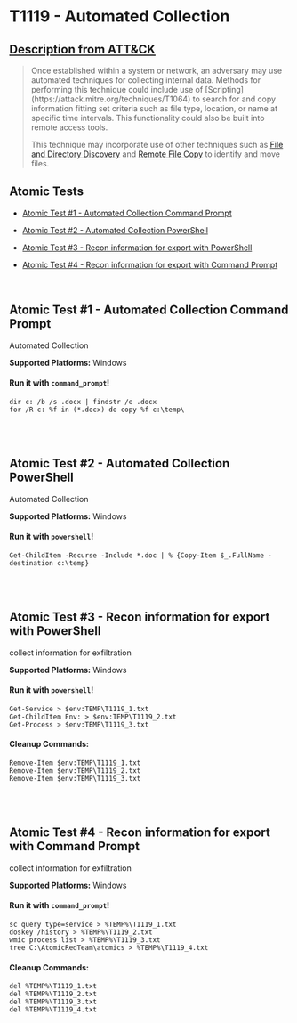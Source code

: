# T1119 - Automated Collection
## [Description from ATT&CK](https://attack.mitre.org/wiki/Technique/T1119)
<blockquote>Once established within a system or network, an adversary may use automated techniques for collecting internal data. Methods for performing this technique could include use of [Scripting](https://attack.mitre.org/techniques/T1064) to search for and copy information fitting set criteria such as file type, location, or name at specific time intervals. This functionality could also be built into remote access tools. 

This technique may incorporate use of other techniques such as [File and Directory Discovery](https://attack.mitre.org/techniques/T1083) and [Remote File Copy](https://attack.mitre.org/techniques/T1105) to identify and move files.</blockquote>

## Atomic Tests

- [Atomic Test #1 - Automated Collection Command Prompt](#atomic-test-1---automated-collection-command-prompt)

- [Atomic Test #2 - Automated Collection PowerShell](#atomic-test-2---automated-collection-powershell)

- [Atomic Test #3 - Recon information for export with PowerShell](#atomic-test-3---recon-information-for-export-with-powershell)

- [Atomic Test #4 - Recon information for export with Command Prompt](#atomic-test-4---recon-information-for-export-with-command-prompt)


<br/>

## Atomic Test #1 - Automated Collection Command Prompt
Automated Collection

**Supported Platforms:** Windows



#### Run it with `command_prompt`! 
```
dir c: /b /s .docx | findstr /e .docx
for /R c: %f in (*.docx) do copy %f c:\temp\
```



<br/>
<br/>

## Atomic Test #2 - Automated Collection PowerShell
Automated Collection

**Supported Platforms:** Windows



#### Run it with `powershell`! 
```
Get-ChildItem -Recurse -Include *.doc | % {Copy-Item $_.FullName -destination c:\temp}
```



<br/>
<br/>

## Atomic Test #3 - Recon information for export with PowerShell
collect information for exfiltration

**Supported Platforms:** Windows



#### Run it with `powershell`! 
```
Get-Service > $env:TEMP\T1119_1.txt
Get-ChildItem Env: > $env:TEMP\T1119_2.txt
Get-Process > $env:TEMP\T1119_3.txt
```


#### Cleanup Commands:
```
Remove-Item $env:TEMP\T1119_1.txt
Remove-Item $env:TEMP\T1119_2.txt
Remove-Item $env:TEMP\T1119_3.txt
```

<br/>
<br/>

## Atomic Test #4 - Recon information for export with Command Prompt
collect information for exfiltration

**Supported Platforms:** Windows



#### Run it with `command_prompt`! 
```
sc query type=service > %TEMP%\T1119_1.txt
doskey /history > %TEMP%\T1119_2.txt
wmic process list > %TEMP%\T1119_3.txt
tree C:\AtomicRedTeam\atomics > %TEMP%\T1119_4.txt
```


#### Cleanup Commands:
```
del %TEMP%\T1119_1.txt
del %TEMP%\T1119_2.txt
del %TEMP%\T1119_3.txt
del %TEMP%\T1119_4.txt
```

<br/>

